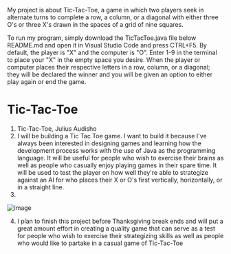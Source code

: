 My project is about Tic-Tac-Toe, a game in which two players seek in alternate turns to complete a row, a column, or a diagonal with either three O's or three X's drawn in the spaces of a grid of nine squares. 

To run my program, simply download the TicTacToe.java file below README.md and open it in Visual Studio Code and press CTRL+F5. By default, the player is "X" and the computer is "O". Enter 1-9 in the terminal to place your "X" in the empty space you desire. When the player or computer places their respective letters in a row, column, or a diagonal; they will be declared the winner and you will be given an option to either play again or end the game.  

# Tic-Tac-Toe

1. Tic-Tac-Toe, Julius Audisho
2. I will be building a Tic Tac Toe game. I want to build it because I've always been interested in designing games and learning how the development process works with the use of Java as the programming language. It will be useful for people who wish to exercise their brains as well as people who casually enjoy playing games in their spare time. It will be used to test the player on how well they're able to strategize against an AI for who places their X or O's first vertically, horizontally, or in a straight line.
3.
![image](https://user-images.githubusercontent.com/114157922/202033096-64dde002-5d39-4189-9b18-74d693d29490.png)

4. I plan to finish this project before Thanksgiving break ends and will put a great amount effort in creating a quality game that can serve as a test for people who wish to exercise their strategizing skills as well as people who would like to partake in a casual game of Tic-Tac-Toe 
